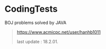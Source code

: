 # CodingTests

BOJ problems solved by JAVA


> https://www.acmicpc.net/user/hanhb1011
>
> last update : 18.2.01.
